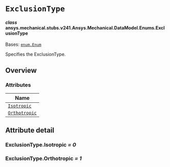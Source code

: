 # `ExclusionType`



#### *class* ansys.mechanical.stubs.v241.Ansys.Mechanical.DataModel.Enums.ExclusionType

Bases: [`enum.Enum`](https://docs.python.org/3/library/enum.html#enum.Enum)

Specifies the ExclusionType.

<!-- !! processed by numpydoc !! -->

<a id="overview"></a>

## Overview

### Attributes

| Name |
| ------------------------------------------------------------------------------------------------------------------ |
| [`Isotropic`](../../../../../v242/Ansys/Mechanical/DataModel/Enums/ExclusionType.md#ExclusionType.Isotropic) |
| [`Orthotropic`](../../../../../v242/Ansys/Mechanical/DataModel/Enums/ExclusionType.md#ExclusionType.Orthotropic) |

<a id="attribute-detail"></a>

## Attribute detail

<a id="ExclusionType.Isotropic"></a>

### ExclusionType.Isotropic *= 0*

<a id="ExclusionType.Orthotropic"></a>

### ExclusionType.Orthotropic *= 1*


